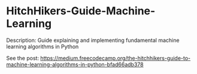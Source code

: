 # HitchHikers-Guide-Machine-Learning

Description: Guide explaining and implementing fundamental machine learning algorithms in Python

See the post: https://medium.freecodecamp.org/the-hitchhikers-guide-to-machine-learning-algorithms-in-python-bfad66adb378
